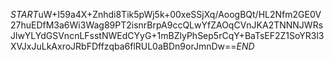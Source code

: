 $START$uW+I59a4X+Znhdi8Tik5pWj5k+00xeSSjXq/AoogBQt/HL2Nfm2GE0V27huEDfM3a6Wi3Wag89PT2isnrBrpA9ccQLwYfZAOqCVnJKA2TNNNJWRsJlwYLYdGSVncnLFsstNWEdCYyG+1mBZlyPhSep5rCqY+BaTsEF2Z1SoYR3l3XVJxJuLkAxroJRbFDffzqba6flRUL0aBDn9orJmnDw==$END$